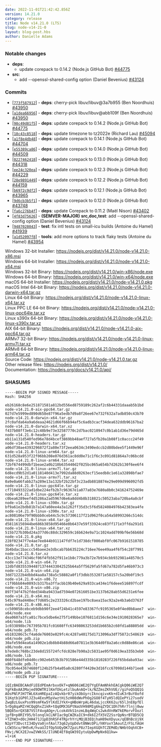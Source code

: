 ```yaml
---
date: 2022-11-01T21:42:42.856Z
version: 14.21.0
category: release
title: Node v14.21.0 (LTS)
slug: node-v14-21-0
layout: blog-post.hbs
author: Danielle Adams
---
```


### Notable changes

- **deps**:
  - update corepack to 0.14.2 (Node.js GitHub Bot) [#44775](https://github.com/nodejs/node/pull/44775)
- **src**:
  - add --openssl-shared-config option (Daniel Bevenius) [#43124](https://github.com/nodejs/node/pull/43124)

### Commits

- \[[`773f587912`](https://github.com/nodejs/node/commit/773f587912)] - **deps**: cherry-pick libuv/libuv\@3a7b955 (Ben Noordhuis) [#43950](https://github.com/nodejs/node/pull/43950)
- \[[`a1dea66956`](https://github.com/nodejs/node/commit/a1dea66956)] - **deps**: cherry-pick libuv/libuv\@abb109f (Ben Noordhuis) [#43950](https://github.com/nodejs/node/pull/43950)
- \[[`98c49d81f5`](https://github.com/nodejs/node/commit/98c49d81f5)] - **deps**: update corepack to 0.14.2 (Node.js GitHub Bot) [#44775](https://github.com/nodejs/node/pull/44775)
- \[[`18c43c8518`](https://github.com/nodejs/node/commit/18c43c8518)] - **deps**: update timezone to tz2022e (Richard Lau) [#45094](https://github.com/nodejs/node/pull/45094)
- \[[`a1f8e4db48`](https://github.com/nodejs/node/commit/a1f8e4db48)] - **deps**: update corepack to 0.14.1 (Node.js GitHub Bot) [#44704](https://github.com/nodejs/node/pull/44704)
- \[[`e55389ca86`](https://github.com/nodejs/node/commit/e55389ca86)] - **deps**: update corepack to 0.14.0 (Node.js GitHub Bot) [#44509](https://github.com/nodejs/node/pull/44509)
- \[[`0227462418`](https://github.com/nodejs/node/commit/0227462418)] - **deps**: update corepack to 0.13.0 (Node.js GitHub Bot) [#44318](https://github.com/nodejs/node/pull/44318)
- \[[`ee24c320ea`](https://github.com/nodejs/node/commit/ee24c320ea)] - **deps**: update corepack to 0.12.3 (Node.js GitHub Bot) [#44229](https://github.com/nodejs/node/pull/44229)
- \[[`28e9891449`](https://github.com/nodejs/node/commit/28e9891449)] - **deps**: update corepack to 0.12.2 (Node.js GitHub Bot) [#44159](https://github.com/nodejs/node/pull/44159)
- \[[`b6972c9df2`](https://github.com/nodejs/node/commit/b6972c9df2)] - **deps**: update corepack to 0.12.1 (Node.js GitHub Bot) [#43965](https://github.com/nodejs/node/pull/43965)
- \[[`9d6cb3b5f1`](https://github.com/nodejs/node/commit/9d6cb3b5f1)] - **deps**: update corepack to 0.12.0 (Node.js GitHub Bot) [#43748](https://github.com/nodejs/node/pull/43748)
- \[[`fa6c276b4f`](https://github.com/nodejs/node/commit/fa6c276b4f)] - **deps**: update Corepack to 0.11.2 (Maël Nison) [#43402](https://github.com/nodejs/node/pull/43402)
- \[[`4f83d75626`](https://github.com/nodejs/node/commit/4f83d75626)] - **(SEMVER-MAJOR)** **src,doc,test**: add --openssl-shared-config option (Daniel Bevenius) [#43124](https://github.com/nodejs/node/pull/43124)
- \[[`9487028043`](https://github.com/nodejs/node/commit/9487028043)] - **test**: fix intl tests on small-icu builds (Antoine du Hamel) [#41939](https://github.com/nodejs/node/pull/41939)
- \[[`a1d52097f8`](https://github.com/nodejs/node/commit/a1d52097f8)] - **tools**: add more options to track flaky tests (Antoine du Hamel) [#43954](https://github.com/nodejs/node/pull/43954)

Windows 32-bit Installer: https://nodejs.org/dist/v14.21.0/node-v14.21.0-x86.msi \
Windows 64-bit Installer: https://nodejs.org/dist/v14.21.0/node-v14.21.0-x64.msi \
Windows 32-bit Binary: https://nodejs.org/dist/v14.21.0/win-x86/node.exe \
Windows 64-bit Binary: https://nodejs.org/dist/v14.21.0/win-x64/node.exe \
macOS 64-bit Installer: https://nodejs.org/dist/v14.21.0/node-v14.21.0.pkg \
macOS Intel 64-bit Binary: https://nodejs.org/dist/v14.21.0/node-v14.21.0-darwin-x64.tar.gz \
Linux 64-bit Binary: https://nodejs.org/dist/v14.21.0/node-v14.21.0-linux-x64.tar.xz \
Linux PPC LE 64-bit Binary: https://nodejs.org/dist/v14.21.0/node-v14.21.0-linux-ppc64le.tar.xz \
Linux s390x 64-bit Binary: https://nodejs.org/dist/v14.21.0/node-v14.21.0-linux-s390x.tar.xz \
AIX 64-bit Binary: https://nodejs.org/dist/v14.21.0/node-v14.21.0-aix-ppc64.tar.gz \
ARMv7 32-bit Binary: https://nodejs.org/dist/v14.21.0/node-v14.21.0-linux-armv7l.tar.xz \
ARMv8 64-bit Binary: https://nodejs.org/dist/v14.21.0/node-v14.21.0-linux-arm64.tar.xz \
Source Code: https://nodejs.org/dist/v14.21.0/node-v14.21.0.tar.gz \
Other release files: https://nodejs.org/dist/v14.21.0/ \
Documentation: https://nodejs.org/docs/v14.21.0/api/

### SHASUMS

```
-----BEGIN PGP SIGNED MESSAGE-----
Hash: SHA256

eb26168c8e6e251871581a812bd556ed8759189c262af2c6b44331daaab5b1bd  node-v14.21.0-aix-ppc64.tar.gz
027d7e5999ed890d658e87f96a5edb7d9a8f26ee67e732f632a7adb850c43b70  node-v14.21.0-darwin-x64.tar.gz
2fc0afda64a9a6deaa24621d66f66b94af5c6adb3cacf34dea632ddb96167ba2  node-v14.21.0-darwin-x64.tar.xz
f437b08ff3e6c12c48b9e73e32587770c2d7bac0210947c0b1ab1d36e79d465d  node-v14.21.0-headers.tar.gz
eb11a131d540fed96e78d4bcef3869bb48aef727a5fb20a1b08f1c0accc24f49  node-v14.21.0-headers.tar.xz
a06df30ae4393296872f2a80e73f2eea0634c3490edccb2d80bdee5f1449e96f  node-v14.21.0-linux-arm64.tar.gz
631d528a953f22f06bb208e076d361ac8dd0e71c1f6c3c091d81864a7c06bcdd  node-v14.21.0-linux-arm64.tar.xz
72bf674499dbf1beae2a0b210b635440d2f025bc065a654b7d262b130f6ee6f4  node-v14.21.0-linux-armv7l.tar.gz
6d8ecd9b52d1a0118140d413e7992da88d0263ecf15eedb8c1e61a32898bfae7  node-v14.21.0-linux-armv7l.tar.xz
0a9e0a66fabb27a289e13a132bf2b22bf3c23adb8818874e29e099d996092fd5  node-v14.21.0-linux-ppc64le.tar.gz
cf710493322ad1dbe224efb2b7c96367e1a077a03e7680a8b0c341624752469e  node-v14.21.0-linux-ppc64le.tar.xz
c0bea6289eef4d5286a2ad5967d6e6a8dd4b8b318821c50523aba720ba4a8cbf  node-v14.21.0-linux-s390x.tar.gz
bf9a61e2bdb81b7a147a60ee4a3a1262ff35d3c5f6d5824084976b42383ea4fe  node-v14.21.0-linux-s390x.tar.xz
ac808106e79f90bbb0ceb44c5c9c57306117f21d962f0ca54a58993266c514dc  node-v14.21.0-linux-x64.tar.gz
d58116156944be686b3858d95466e0b6437e59f33924ce83ff171e3ffda291d1  node-v14.21.0-linux-x64.tar.xz
515b727b30bd24a377d6c88dc329659c16b624e9a71c1024add709bf6e56b68d  node-v14.21.0.pkg
228f02347f7e4ae7ee844b911147fdf7e1d738dcf000abf0fc067b9161510785  node-v14.21.0.tar.gz
3b4bdac1baccc54baee2e3dbcab7bb635224c716ee76ee49aa4f6f54c28f7991  node-v14.21.0.tar.xz
43cc13e774346cf06f4fb562f911e1b8c779a3b72e7b934cbb932981a48570c5  node-v14.21.0-win-x64.7z
12dbfd835539448713744433042525b64a5ff5629fa5fd67a782d5fa46b973c3  node-v14.21.0-win-x64.zip
3dd71222b4dbbd4aa8a738a5c58882a0f1f3dbb3532071e58157c5a20b0f19c5  node-v14.21.0-win-x86.7z
c1f9bbb84e0893cb317ba3ffacbb19b40e629a933ca434e1f6deee516897fcdf  node-v14.21.0-win-x86.zip
897f34f47b2fded344ba9433ad7594e072616051be3137b628ab55d6231e6fee  node-v14.21.0-x64.msi
545c979ad448ecf7d605c2e233326cd2bae197bc8aea15ac92a2e4b3a6d3763f  node-v14.21.0-x86.msi
cc509058cebceb9dbb90f2ee4f24b41c4597e83367fc9195365e0f4ed0b8aee7  win-x64/node.exe
dea0607a3fca01c7bce5dbe6e275f149bbe1076811d156c6e34e1910028365e7  win-x64/node.lib
1c033898bc767395b781fc01608ffc63498063253dd1b665b2c60fd1a88805dd  win-x64/node_pdb.7z
eb183286c5cf4a6de76003e029fc4c4287a40175d1713096a3df75872c548619  win-x64/node_pdb.zip
30afe59d4ea6a14902e1db8b84b88d66a07811e3b364d0f8a2a6cc0d88e86ca6  win-x86/node.exe
b7ede8c768bc23de8d155724fcfdc828e7b90a2c5831ae95f0d619ea335b3eb0  win-x86/node.lib
060f648dfe04d0cc902e6453b3b791586e44d335b1810283f226f65bdaba93ac  win-x86/node_pdb.7z
7bc054e43674680f124b25fb4a05a8c6280ff4420e3d16fcc67098d144b71ee8  win-x86/node_pdb.zip
-----BEGIN PGP SIGNATURE-----

iQIzBAEBCAAdFiEEdPEmArbxxOkT+qN606iWE2Q7YgEFAmNhkhEACgkQ06iWE2Q7
YgFkBxAA3Majed9DWTR1lKmfOkLetzlbuAnAQ+lk/NZZmsZKhVUE//giFoQSQQ1G
AOsPNlPJH7TWL6XoHREpaIzAQvkbr07yikObUyrcIkncqivxKk+dIuK3rBuY8ofd
51Kqtb1GP0lJZ3u4EesM5pVwztHi5zH08dWvPhOg2GO8f4TyH5ldQIePYi27sodV
ZwqBzLGuxPso99smFKw5YlKdIJYkX+qHBoWrpAL46daLjccKK62u/65lJnE8pfEl
5rDg8qaMZrHCQqQhxZ1kR+tQqOMX3GPtNaUVH98MIg6kqZYDC1Dh7hRr7lnjj0ww
5BQ85xrQXSB7VSlF4vqAOg+/Lcok4VkS1nzmLBq4WqCs2wkdVnRW7kEMorvFOozl
jpfB+p8RIY95/blonqlkCLNFIac9gCWZKaIC9+dk6I2fX5VZ2SsrQpNsrBTQD5CQ
+TZhW3+dOcJHH471J1pD3hRSF4TRprhYrLMQjB3EQjhaH89eXDyux/qEBhBcUj9X
N2pYf3DvctI34DyVa0jnfAal73q62yUpDdvt8NWcOPi/hNYoxY3AoutZ/FSLfAGH
LCW3Scu/9H5vK/hvaUJIfOp5UQyOK7ZpzLP8z7IepXGQhTCZEMdD/NHbtOqhXCB+
FNvj/NCX2EJvwZVWkSS/IlUNE4Ef8qGW39IytuUpDwMpNx6Q1kw=
=l+sK
-----END PGP SIGNATURE-----

```
